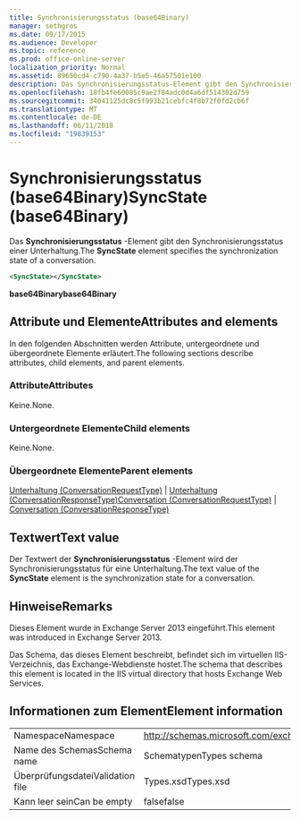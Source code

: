 ```yaml
---
title: Synchronisierungsstatus (base64Binary)
manager: sethgros
ms.date: 09/17/2015
ms.audience: Developer
ms.topic: reference
ms.prod: office-online-server
localization_priority: Normal
ms.assetid: 89650cd4-c790-4a37-b5e5-46a57501e100
description: Das Synchronisierungsstatus-Element gibt den Synchronisierungsstatus einer Unterhaltung.
ms.openlocfilehash: 18fb4fe60085c9ae2f84adc0d4a6df514302d759
ms.sourcegitcommit: 34041125dc8c5f993b21cebfc4f8b72f0fd2cb6f
ms.translationtype: MT
ms.contentlocale: de-DE
ms.lasthandoff: 06/11/2018
ms.locfileid: "19839153"
---
```

# <a name="syncstate-base64binary"></a><span data-ttu-id="8a51e-103">Synchronisierungsstatus (base64Binary)</span><span class="sxs-lookup"><span data-stu-id="8a51e-103">SyncState (base64Binary)</span></span>

<span data-ttu-id="8a51e-104">Das **Synchronisierungsstatus** -Element gibt den Synchronisierungsstatus einer Unterhaltung.</span><span class="sxs-lookup"><span data-stu-id="8a51e-104">The **SyncState** element specifies the synchronization state of a conversation.</span></span> 
  
```XML
<SyncState></SyncState>
```

 <span data-ttu-id="8a51e-105">**base64Binary**</span><span class="sxs-lookup"><span data-stu-id="8a51e-105">**base64Binary**</span></span>
## <a name="attributes-and-elements"></a><span data-ttu-id="8a51e-106">Attribute und Elemente</span><span class="sxs-lookup"><span data-stu-id="8a51e-106">Attributes and elements</span></span>

<span data-ttu-id="8a51e-107">In den folgenden Abschnitten werden Attribute, untergeordnete und übergeordnete Elemente erläutert.</span><span class="sxs-lookup"><span data-stu-id="8a51e-107">The following sections describe attributes, child elements, and parent elements.</span></span>
  
### <a name="attributes"></a><span data-ttu-id="8a51e-108">Attribute</span><span class="sxs-lookup"><span data-stu-id="8a51e-108">Attributes</span></span>

<span data-ttu-id="8a51e-109">Keine.</span><span class="sxs-lookup"><span data-stu-id="8a51e-109">None.</span></span>
  
### <a name="child-elements"></a><span data-ttu-id="8a51e-110">Untergeordnete Elemente</span><span class="sxs-lookup"><span data-stu-id="8a51e-110">Child elements</span></span>

<span data-ttu-id="8a51e-111">Keine.</span><span class="sxs-lookup"><span data-stu-id="8a51e-111">None.</span></span>
  
### <a name="parent-elements"></a><span data-ttu-id="8a51e-112">Übergeordnete Elemente</span><span class="sxs-lookup"><span data-stu-id="8a51e-112">Parent elements</span></span>

<span data-ttu-id="8a51e-113">[Unterhaltung (ConversationRequestType)](conversation-conversationrequesttype.md) | [Unterhaltung (ConversationResponseType)](conversation-conversationresponsetype.md)</span><span class="sxs-lookup"><span data-stu-id="8a51e-113">[Conversation (ConversationRequestType)](conversation-conversationrequesttype.md) | [Conversation (ConversationResponseType)](conversation-conversationresponsetype.md)</span></span>
  
## <a name="text-value"></a><span data-ttu-id="8a51e-114">Textwert</span><span class="sxs-lookup"><span data-stu-id="8a51e-114">Text value</span></span>

<span data-ttu-id="8a51e-115">Der Textwert der **Synchronisierungsstatus** -Element wird der Synchronisierungsstatus für eine Unterhaltung.</span><span class="sxs-lookup"><span data-stu-id="8a51e-115">The text value of the **SyncState** element is the synchronization state for a conversation.</span></span> 
  
## <a name="remarks"></a><span data-ttu-id="8a51e-116">Hinweise</span><span class="sxs-lookup"><span data-stu-id="8a51e-116">Remarks</span></span>

<span data-ttu-id="8a51e-117">Dieses Element wurde in Exchange Server 2013 eingeführt.</span><span class="sxs-lookup"><span data-stu-id="8a51e-117">This element was introduced in Exchange Server 2013.</span></span>
  
<span data-ttu-id="8a51e-118">Das Schema, das dieses Element beschreibt, befindet sich im virtuellen IIS-Verzeichnis, das Exchange-Webdienste hostet.</span><span class="sxs-lookup"><span data-stu-id="8a51e-118">The schema that describes this element is located in the IIS virtual directory that hosts Exchange Web Services.</span></span>
  
## <a name="element-information"></a><span data-ttu-id="8a51e-119">Informationen zum Element</span><span class="sxs-lookup"><span data-stu-id="8a51e-119">Element information</span></span>

|||
|:-----|:-----|
|<span data-ttu-id="8a51e-120">Namespace</span><span class="sxs-lookup"><span data-stu-id="8a51e-120">Namespace</span></span>  <br/> |http://schemas.microsoft.com/exchange/services/2006/types  <br/> |
|<span data-ttu-id="8a51e-121">Name des Schemas</span><span class="sxs-lookup"><span data-stu-id="8a51e-121">Schema name</span></span>  <br/> |<span data-ttu-id="8a51e-122">Schematypen</span><span class="sxs-lookup"><span data-stu-id="8a51e-122">Types schema</span></span>  <br/> |
|<span data-ttu-id="8a51e-123">Überprüfungsdatei</span><span class="sxs-lookup"><span data-stu-id="8a51e-123">Validation file</span></span>  <br/> |<span data-ttu-id="8a51e-124">Types.xsd</span><span class="sxs-lookup"><span data-stu-id="8a51e-124">Types.xsd</span></span>  <br/> |
|<span data-ttu-id="8a51e-125">Kann leer sein</span><span class="sxs-lookup"><span data-stu-id="8a51e-125">Can be empty</span></span>  <br/> |<span data-ttu-id="8a51e-126">false</span><span class="sxs-lookup"><span data-stu-id="8a51e-126">false</span></span>  <br/> |
   

